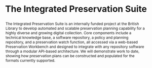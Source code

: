 ---
abstract: The Integrated Preservation Suite is an internally funded project at the
  British Library to develop automated and scalable preservation planning capability
  for a highly diverse and growing digital collection. Core components include a technical
  knowledge base, a software repository, a policy and planning repository, and a preservation
  watch function, all accessed via a web-based Preservation Workbench and designed
  to integrate with any repository software through a modular API-based architecture.
  We will demonstrate work to date, showing how preservation plans can be constructed
  and populated for the formats currently supported.
creators:
- Russo, David
- Pennock, Maureen
- May, Peter
date: null
document_url: https://services.phaidra.univie.ac.at/api/object/o:1079922/download
grand_parent: iPRES
institutions: []
keywords: []
landing_page_url: https://phaidra.univie.ac.at/o:1079922
language: eng
layout: publication
license: CC BY 4.0 International
notes_url: null
parent: iPRES 2019
publication_type: paper
size: 111170
slides_url: null
source_name: iPRES
title: 'The Integrated Preservation Suite '
year: 2019
---